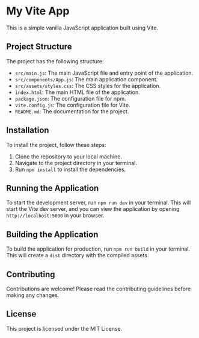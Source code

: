# My Vite App

This is a simple vanilla JavaScript application built using Vite.

## Project Structure

The project has the following structure:

- `src/main.js`: The main JavaScript file and entry point of the application.
- `src/components/App.js`: The main application component.
- `src/assets/styles.css`: The CSS styles for the application.
- `index.html`: The main HTML file of the application.
- `package.json`: The configuration file for npm.
- `vite.config.js`: The configuration file for Vite.
- `README.md`: The documentation for the project.

## Installation

To install the project, follow these steps:

1. Clone the repository to your local machine.
2. Navigate to the project directory in your terminal.
3. Run `npm install` to install the dependencies.

## Running the Application

To start the development server, run `npm run dev` in your terminal. This will start the Vite dev server, and you can view the application by opening `http://localhost:5000` in your browser.

## Building the Application

To build the application for production, run `npm run build` in your terminal. This will create a `dist` directory with the compiled assets.

## Contributing

Contributions are welcome! Please read the contributing guidelines before making any changes.

## License

This project is licensed under the MIT License.
